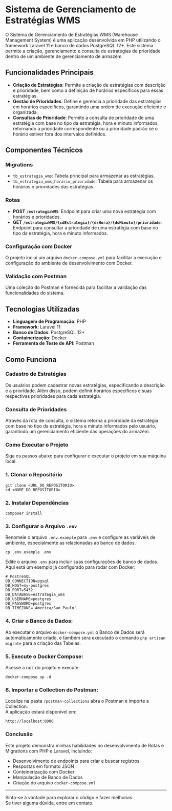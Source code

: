 # Sistema de Gerenciamento de Estratégias WMS

O Sistema de Gerenciamento de Estratégias WMS (Warehouse Management System) é uma aplicação desenvolvida em PHP utilizando o framework Laravel 11 e banco de dados PostgreSQL 12+. Este sistema permite a criação, gerenciamento e consulta de estratégias de prioridade dentro de um ambiente de gerenciamento de armazém.

## Funcionalidades Principais

- **Criação de Estratégias**: Permite a criação de estratégias com descrição e prioridade, bem como a definição de horários específicos para essas estratégias.
- **Gestão de Prioridades**: Define e gerencia a prioridade das estratégias em horários específicos, garantindo uma ordem de execução eficiente e organizada.
- **Consultas de Prioridade**: Permite a consulta de prioridade de uma estratégia com base no tipo da estratégia, hora e minuto informados, retornando a prioridade correspondente ou a prioridade padrão se o horário estiver fora dos intervalos definidos.

## Componentes Técnicos

### Migrations

- `tb_estrategia_wms`: Tabela principal para armazenar as estratégias.
- `tb_estrategia_wms_horario_prioridade`: Tabela para armazenar os horários e prioridades das estratégias.

### Rotas

- **POST `/estrategiaWMS`**: Endpoint para criar uma nova estratégia com horários e prioridades.
- **GET `/estrategiaWMS/{cdEstrategia}/{dsHora}/{dsMinuto}/prioridade`**: Endpoint para consultar a prioridade de uma estratégia com base no tipo da estratégia, hora e minuto informados.

### Configuração com Docker

O projeto inclui um arquivo `docker-compose.yml` para facilitar a execução e configuração do ambiente de desenvolvimento com Docker.

### Validação com Postman

Uma coleção do Postman é fornecida para facilitar a validação das funcionalidades do sistema.

## Tecnologias Utilizadas

- **Linguagem de Programação**: PHP
- **Framework**: Laravel 11
- **Banco de Dados**: PostgreSQL 12+
- **Containerização**: Docker
- **Ferramenta de Teste de API**: Postman

## Como Funciona

### Cadastro de Estratégias

Os usuários podem cadastrar novas estratégias, especificando a descrição e a prioridade. Além disso, podem definir horários específicos e suas respectivas prioridades para cada estratégia.

### Consulta de Prioridades

Através da rota de consulta, o sistema retorna a prioridade da estratégia com base no tipo da estratégia, hora e minuto informados pelo usuário, garantindo um gerenciamento eficiente das operações do armazém.

### Como Executar o Projeto
Siga os passos abaixo para configurar e executar o projeto em sua máquina local.
### 1. Clonar o Repositório
```
git clone <URL_DO_REPOSITORIO>
cd <NOME_DO_REPOSITORIO>
```
### 2. Instalar Dependências
```
composer install
```
### 3. Configurar o Arquivo `.env`
Renomeie o arquivo `.env.example` para `.env` e configure as variáveis de ambiente, especialmente as relacionadas ao banco de dados.
```
cp .env.example .env
```
Edite o arquivo `.env` para incluir suas configurações de banco de dados.<br>
Aqui está um exemplo já configurado para rodar com Docker:
```
# PostreSQL
DB_CONNECTION=pgsql
DB_HOST=my-postgres
DB_PORT=5432
DB_DATABASE=estrategia_wms
DB_USERNAME=postgres
DB_PASSWORD=postgres
DB_TIMEZONE='America/Sao_Paulo'
```
### 4. Criar o Banco de Dados:
Ao executar o arquivo `docker-compose.yml` o Banco de Dados será automaticamente criado, e também sera executado o comando `php artisan migrate` para a criação das Tabelas.<br>

### 5. Execute o Docker Compose:
Acesse a raiz do projeto e execute:
```
docker-compose up -d
```
### 6. Importar a Collection do Postman:
Localize na pasta `/postman-collections` abra o Postman e importe a Collection.<br>
A aplicação estará disponível em:
```
http://localhost:8000
```

### Conclusão

Este projeto demonstra minhas habilidades no desenvolvimento de Rotas e Migrations com PHP e Laravel, incluindo:
* Desenvolvimento de endpoints para criar e buscar registros
* Respostas em formato JSON
* Conteinerização com Docker
* Manipulação de Banco de Dados
* Criação do arquivo `docker-compose.yml`
---
Sinta-se à vontade para explorar o código e fazer melhorias.<br>
Se tiver alguma dúvida, entre em contato.
